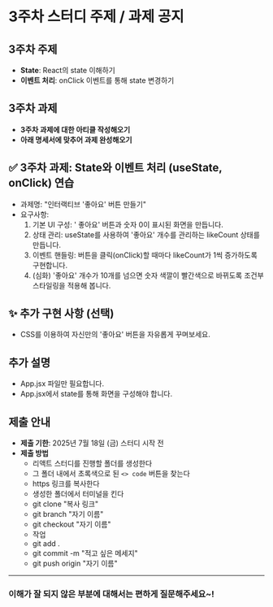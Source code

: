 # 3주차 스터디 주제 / 과제 공지

## 3주차 주제

*   **State**: React의 state 이해하기
*   **이벤트 처리**: onClick 이벤트를 통해 state 변경하기

## 3주차 과제

*   **3주차 과제에 대한 아티클 작성해오기**
*   **아래 명세서에 맞추어 과제 완성해오기**

## ✅ 3주차 과제: State와 이벤트 처리 (useState, onClick) 연습

*  과제명: "인터랙티브 '좋아요' 버튼 만들기"
* 요구사항:
    1. 기본 UI 구성: ' 좋아요' 버튼과 숫자 0이 표시된 화면을 만듭니다.
    2. 상태 관리: useState를 사용하여 '좋아요' 개수를 관리하는 likeCount 상태를 만듭니다.
    3. 이벤트 핸들링: 버튼을 클릭(onClick)할 때마다 likeCount가 1씩 증가하도록 구현합니다.
    4. (심화) '좋아요' 개수가 10개를 넘으면 숫자 색깔이 빨간색으로 바뀌도록 조건부 스타일링을 적용해 봅니다. 

## ✨ 추가 구현 사항 (선택)

*   CSS를 이용하여 자신만의 '좋아요' 버튼을 자유롭게 꾸며보세요.

## 추가 설명

*   App.jsx 파일만 필요합니다.
*   App.jsx에서 state를 통해 화면을 구성해야 합니다.

## 제출 안내

*   **제출 기한**: 2025년 7월 18일 (금) 스터디 시작 전
*   **제출 방법**
    *   리액트 스터디를 진행할 폴더를 생성한다
    *   그 폴더 내에서 초록색으로 된 `<> code` 버튼을 찾는다
    *   https 링크를 복사한다
    *   생성한 폴더에서 터미널을 킨다
    *   git clone "복사 링크"
    *   git branch "자기 이름"
    *   git checkout "자기 이름"
    *   작업
    *   git add .
    *   git commit -m "적고 싶은 메세지"
    *   git push origin "자기 이름"

---

### 이해가 잘 되지 않은 부분에 대해서는 편하게 질문해주세요~!
